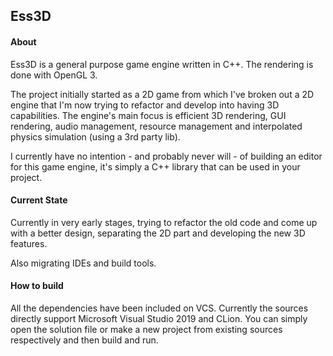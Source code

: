 ## Ess3D

#### About

Ess3D is a general purpose game engine written in C++. The rendering is done with OpenGL 3. 

The project initially started as a 2D game from which I've broken out a 2D engine that I'm now trying to refactor and develop into having 3D capabilities. The engine's main focus is efficient 3D rendering, GUI rendering, audio management, resource management and interpolated physics simulation (using a 3rd party lib).

I currently have no intention - and probably never will - of building an editor for this game engine, it's simply a C++ library that can be used in your project.

#### Current State

Currently in very early stages, trying to refactor the old code and come up with a better design, separating the 2D part and developing the new 3D features.

Also migrating IDEs and build tools.

#### How to build

All the dependencies have been included on VCS. Currently the sources directly support Microsoft Visual Studio 2019 and CLion. You can simply open the solution file or make a new project from existing sources respectively and then build and run. 